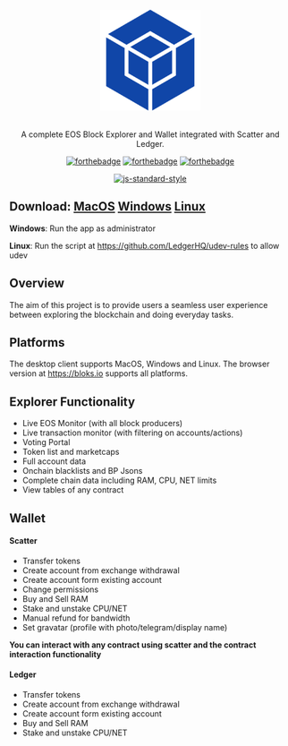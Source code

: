 <div align="center">
<br>
<img width="180" src="/icon.png" alt="Bloks.io">
<br>
<br>
</div>

<p align="center" color="#6a737d">
A complete EOS Block Explorer and Wallet integrated with Scatter and Ledger.
</p>

<div align="center">

[![forthebadge](http://forthebadge.com/images/badges/built-with-love.svg)](http://forthebadge.com) [![forthebadge](http://forthebadge.com/images/badges/uses-js.svg)](http://forthebadge.com) [![forthebadge](http://forthebadge.com/images/badges/makes-people-smile.svg)](http://forthebadge.com)
</div>

<div align="center">

[![js-standard-style](https://cdn.rawgit.com/feross/standard/master/badge.svg)](https://github.com/feross/standard)

</div>

## Download: [MacOS](https://github.com/eoscafe/bloks-desktop/releases/download/2.0.0/Bloks-MacOS-2.0.0.dmg) [Windows](https://github.com/eoscafe/bloks-desktop/releases/download/2.0.0/Bloks-Windows-2.0.0.exe) [Linux](https://github.com/eoscafe/bloks-desktop/releases/download/2.0.0/Bloks-Linux-2.0.0.AppImage)

**Windows**: Run the app as administrator

**Linux**: Run the script at https://github.com/LedgerHQ/udev-rules to allow udev

## Overview
The aim of this project is to provide users a seamless user experience between exploring the blockchain and doing everyday tasks.

## Platforms
The desktop client supports MacOS, Windows and Linux. The browser version at https://bloks.io supports all platforms.

## Explorer Functionality
- Live EOS Monitor (with all block producers)
- Live transaction monitor (with filtering on accounts/actions)
- Voting Portal
- Token list and marketcaps
- Full account data
- Onchain blacklists and BP Jsons 
- Complete chain data including RAM, CPU, NET limits
- View tables of any contract

## Wallet
#### Scatter
- Transfer tokens
- Create account from exchange withdrawal
- Create account form existing account
- Change permissions
- Buy and Sell RAM
- Stake and unstake CPU/NET
- Manual refund for bandwidth
- Set gravatar (profile with photo/telegram/display name)

**You can interact with any contract using scatter and the contract interaction functionality**

#### Ledger
- Transfer tokens
- Create account from exchange withdrawal
- Create account form existing account
- Buy and Sell RAM
- Stake and unstake CPU/NET
